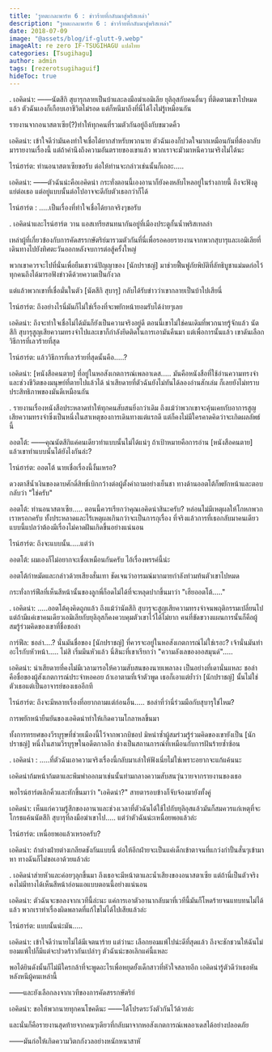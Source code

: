 ```yaml
---
title: 'รูทตะกละพาร์ท 6 : ข่าวร้ายที่กลับมาสู่พริสเทล่า'
description: "รูทตะกละพาร์ท 6 : ข่าวร้ายที่กลับมาสู่พริสเทล่า"
date: 2018-07-09
image: "@assets/blog/if-glutt-9.webp"
imageAlt: re zero IF-TSUGIHAGU แปลไทย
categories: [Tsugihagu]
author: admin
tags: [rezerotsugihaguif]
hideToc: true
---
```

.
เอคิดน่า: ――นัตสึกิ สุบารุกลายเป็นบ้าและลงมือฆ่าเอมิเลีย ยุลิอุสกับคนอื่นๆ ที่ติดตามเขาไปหมดแล้ว ตัวฉันเองก็เกือบเอาชีวิตไม่รอด แต่ก็หนีมาถึงที่นี่ได้ไงไม่รู้เหมือนกัน

รายงานจากอนาสตาเซีย(?)ทำให้ทุกคนที่รวมตัวกันอยู่ถึงกับขมวดคิ้ว

เอคิดน่า: เข้าใจดีว่ามันคงทำใจเชื่อได้ยากสำหรับพวกนาย ตัวฉันเองก็ปวดใจมากเหมือนกันที่ต้องกลับมารายงานเรื่องนี้ แต่ถ้าคำนึงถึงความอันตรายของเขาแล้ว พวกเราจะมัวมาหนีความจริงไม่ได้นะ

ไรน์ฮาร์ต: ท่านอนาสตาเซียขอรับ ต่อให้ท่านจะกล่าวเช่นนั้นก็เถอะ.....

เอคิดน่า: ――ตัวฉันน่ะคือเอคิดน่า กระทั่งตอนนี้เองอานาก็ยังคงหลับไหลอยู่ในร่างกายนี้ ถึงจะฟังดูแย่ต่อเธอ แต่อยู่แบบนั้นต่อไปอาจจะดีกับตัวเธอกว่าก็ได้

ไรน์ฮาร์ต : .....เป็นเรื่องที่ทำใจเชื่อได้ยากจริงๆขอรับ

.
เอคิดน่าและไรน์ฮาร์ต วาน แอสเทรียสนทนากันอยู่ที่เมืองประตูกั้นน้ำพริสเทลล่า

เหล่าผู้ที่เกี่ยวข้องกับการคัดสรรกษัตริย์มารวมตัวกันที่นี่เพื่อรอคอยรายงานจากพวกสุบารุและเอมิเลียที่เดินทางไปยังทิศตะวันออกหลังจบการต่อสู้ครั้งใหญ่

พวกเขาควรจะไปที่นั่นเพื่อยืมเชาวน์ปัญญาของ [นักปราชญ์] มาช่วยฟื้นฟูภัยพิบัติที่ลัทธิบูชาแม่มดก่อไว้ ทุกคนถึงได้มารอฟังข่าวดีด้วยความเป็นกังวล

แต่แล้วพวกเขาที่เชื่อมั่นในตัว [นัตสึกิ สุบารุ] กลับได้รับข่าวว่าเขากลายเป็นบ้าไปเสียนี่

ไรน์ฮาร์ต: ถึงอย่างไรนี่มันก็ไม่ใช่เรื่องที่จะพยักหน้ายอมรับได้ง่ายๆเลย

เอคิดน่า: ถึงจะทำใจเชื่อไม่ได้มันก็ยังเป็นความจริงอยู่ดี ตอนนี้เขาไม่ใช่คนเดิมที่พวกนายรู้จักแล้ว นัตสึกิ สุบารุสูญเสียความทรงจำไปและเขาก็กำลังยึดติดในการเอามันคืนมา แต่เพื่อการนั้นแล้ว เขาดันเลือกวิธีการที่เลวร้ายที่สุด

ไรน์ฮาร์ต: แล้ววิธีการที่เลวร้ายที่สุดนั้นคือ.....?

เอคิดน่า: [หนังสือคนตาย] ที่อยู่ในหอสังเกตการณ์เพลอาเดส..... มันคือหนังสือที่ใช้อ่านความทรงจำและช่วงชีวิตของมนุษย์ที่ตายไปแล้วได้ น่าเสียดายที่ตัวฉันยังไม่ทันได้ลองอ่านสักเล่ม ก็เลยยังไม่ทราบประสิทธิภาพของมันดีเหมือนกัน

.
รายงานเรื่องหนังสือประหลาดทำให้ทุกคนสับสนยิ่งกว่าเดิม ถึงแม้ว่าพวกเขาจะคุ้นเคยกับอาการสูญเสียความทรงจำซึ่งเป็นหนึ่งในสาเหตุของการเดินทางแต่แรกดี แต่ก็คงไม่มีใครคาดคิดว่าจะเกิดผลลัพธ์นี้

ออตโต้: ――คุณนัตสึกิแค่คนเดียวทำแบบนั้นไม่ได้แน่ๆ ถ้าเป้าหมายคือการอ่าน [หนังสือคนตาย] แล้วเขาทำแบบนั้นได้ยังไงกันล่ะ?

ไรน์ฮาร์ต: ออตโต้ นายเชื่อเรื่องนี้งั้นเหรอ?

ดวงตาสีน้ำเงินของดาบศักดิ์สิทธิ์เบิกกว้างต่อผู้ตั้งคำถามอย่างเย็นชา ทางด้านออตโต้ก็พยักหน้าและตอบกลับว่า "ใช่ครับ"

ออตโต้: ท่านอนาสตาเซีย..... ตอนนี้ควรเรียกว่าคุณเอคิดน่าสินะครับ? หล่อนไม่มีเหตุผลให้โกหกพวกเราหรอกครับ ทั้งประหลาดและไร้เหตุผลเกินกว่าจะเป็นการกุเรื่อง ที่จริงแล้วการที่เธอกลับมาคนเดียวแบบนี้แปลว่าต้องมีเรื่องไม่คาดฝันเกิดขึ้นอย่างแน่นอน

ไรน์ฮาร์ต: ถึงจะแบบนั้น.....แต่ว่า

ออตโต้: ผมเองก็ไม่อยากจะเชื่อเหมือนกันครับ ไอ้เรื่องพรรค์นี้น่ะ

ออตโต้กำหมัดและกล่าวด้วยเสียงสั่นเทา ชัดเจนว่าอารมณ์มากมายกำลังท่วมท้นตัวเขาไปหมด

กระทั่งการ์ฟีลที่เห็นสีหน้านั้นของลูกพี่ก็อดไม่ได้ที่จะหลุดปากขึ้นมาว่า "เฮียออตโต้....."

.
เอคิดน่า: .....ออตโต้คุงคิดถูกแล้ว ถึงแม้ว่านัตสึกิ สุบารุจะสูญเสียความทรงจำจนพฤติกรรมเปลี่ยนไป แต่ถ้ามีแค่เขาคนเดียวเอมิเลียกับยุลิอุสก็คงควบคุมตัวเขาไว้ได้ไม่ยาก คนที่ขัดขวางแผนการนั้นก็คือผู้สมรู้ร่วมคิดของเขาที่ชื่อชอล่า

การ์ฟีล: ชอล่า....? นั่นมันชื่อของ [นักปราชญ์] ที่ควรจะอยู่ในหอสังเกตการณ์ไม่ใช่เรอะ? เจ้านั่นมันทำอะไรกับหัวหน้า..... ไม่สิ เริ่มมึนหัวแล้ว นี่สินะที่เขาเรียกว่า "ความลังเลของออสมุนด์".....

เอคิดน่า: น่าเสียดายที่คงไม่มีเวลามารอให้ความสับสนของนายเพลาลง เป็นอย่างที่เดานั่นแหละ ชอล่าคือชื่อของผู้สังเกตการณ์ประจำหอคอย ถ้าเอาตามที่เจ้าตัวพูด เธอก็เอาแต่ย้ำว่า [นักปราชญ์] นั้นไม่ใช่ตัวเธอแต่เป็นอาจารย์ของเธออีกที

ไรน์ฮาร์ต: ถึงจะมีหลายเรื่องที่อยากถามแต่ก่อนอื่น..... ชอล่าที่ว่านี่ร่วมมือกับสุบารุใช่ไหม?

การพยักหน้ายืนยันของเอคิดน่าทำให้เกิดความโกลาหลขึ้นมา

ทั้งการทรยศของวีรบุรุษที่ช่วยเมืองนี้ไว้จากพวกบิชอป มิหนำซ้ำผู้สมร่วมรู้ร่วมคิดของเขายังเป็น [นักปราชญ์] หนึ่งในสามวีรบุรุษในอดีตกาลอีก ช่างเป็นสถานการณ์ที่เหมือนกับการฝันร้ายซ้ำซ้อน

.
เอคิดน่า : .....ที่ตัวฉันเอาความจริงเรื่องนี้กลับมาเล่าให้ฟังเนี่ยไม่ใช่เพราะอยากจะแก้แค้นนะ

เอคิดน่าก้มหน้าก้มตาและพึมพำออกมาเช่นนั้นท่ามกลางความสับสนวุ่นวายจากรายงานของเธอ

พอไรน์ฮาร์ตเลิกคิ้วและทักขึ้นมาว่า "เอคิดน่า?" สายตารอบข้างก็จับจ้องมายังทั้งคู่

เอคิดน่า: เห็นแก่ความรู้สึกของอานาและช่วงเวลาที่ตัวฉันได้ใช้ไปกับยุลิอุสแล้วมันก็สมควรแก่เหตุที่จะโกรธแค้นนัตสึกิ สุบารุที่ลงมือฆ่าเขาไป..... แต่ว่าตัวฉันน่ะเหนื่อยพอแล้วล่ะ

ไรน์ฮาร์ต: เหนื่อยพอแล้วเหรอครับ?

เอคิดน่า: ถ้าต่างฝ่ายต่างเกลียดชังกันแบบนี้ ต่อให้อีกฝ่ายจะเป็นแค่เด็กเข้าตาจนที่แกว่งกำปั้นสั่นๆเข้ามาหา ทางฉันก็ไม่ขอเอาด้วยแล้วล่ะ

.
เอคิดน่าส่ายหัวและค่อยๆลุกขึ้นมา ถึงเธอจะมีหน้าตาและน้ำเสียงของอนาสตาเซีย แต่ถ้านี่เป็นตัวจริงคงไม่มีทางได้เห็นสีหน้าอ่อนแอแบบตอนนี้อย่างแน่นอน

เอคิดน่า: ตัวฉันจะขอลงจากเวทีนี้ล่ะนะ แค่การเอาตัวอานากลับมาที่เวทีนี้มันก็โหดร้ายจนแทบทนไม่ได้แล้ว พวกเราทำเรื่องผิดพลาดที่แก้ไขไม่ได้ไปเสียแล้วล่ะ

ไรน์ฮาร์ต: แบบนั้นน่ะมัน.....

เอคิดน่า: เข้าใจดีว่านายไม่ได้มีเจตนาร้าย แต่ว่านะ เลือกยอมแพ้ไปน่ะดีที่สุดแล้ว ถึงจะชักชวนให้ฉันไม่ยอมแพ้ไปก็มีแต่จะปวดร้าวกันเปล่าๆ ตัวฉันน่ะขอเลิกแค่นี้แหละ

พอได้ยินดังนั้นก็ไม่มีใครกล้าที่จะพูดอะไรเพื่อหยุดยั้งเด็กสาวที่หัวใจสลายอีก เอคิดน่ารู้ตัวดีว่าเธอหันหลังหนีผู้คนเหล่านี้

――และยังเลือกลงจากเวทีของการคัดสรรกษัตริย์

เอคิดน่า: ขอให้พวกนายทุกคนโชคดีนะ ――ได้โปรดระวังตัวกันไว้ด้วยล่ะ

และนั่นก็คือรายงานสุดท้ายจากคนๆเดียวที่กลับมาจากหอสังเกตการณ์เพลอาเดสได้อย่างปลอดภัย

――มันก่อให้เกิดความวิตกกังวลอย่างหนักหนาสาหั